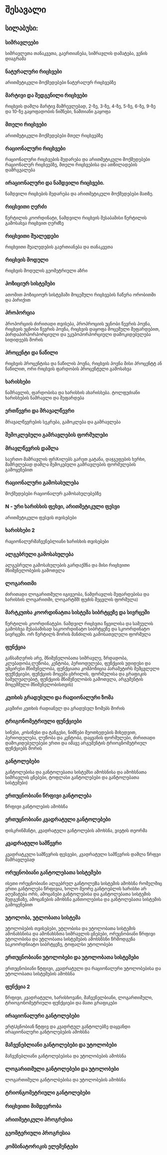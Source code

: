 # შესავალი

## სილაბუსი:

### სიმრავლეები

სიმრავლეთა თანაკვეთა, გაერთიანება, სიმრავლის დამატება, ვენის დიაგრამა

### ნატურალური რიცხვები

არითმეტიკული მოქმედებები ნატურალურ რიცხვებზე

### მარტივი და შედგენილი რიცხვები

რიცხვის დაშლა მარტივ მამრევლებად, 2-ზე, 3-ზე, 4-ზე, 5-ზე, 6-ზე, 9-ზე და 10-ზე
გაყოფადობის ნიშნები, ნაშთიანი გაყოფა

### მთელი რიცხვები

არითმეტიკული მოქმედებები მთელ რიცხვებზე

### რაციონალური რიცხვები

რაციონალური რიცხვების შედარება და არითმეტიკული მოქმედებები რაციონალურ რიცხვებზე, მთელი რიცხვებისა და ათწილადების დამრგვალება

### ირაციონალური და ნამდვილი რიცხვები.

ნამდვილი რიცხების შედარება და არითმეტიკული მოქმედებები მათზე.

### რიცხვითი ღერძი

წერტილის კოორდინატი, ნამდვილი რიცხვის შესაბამისი წერტილის გამოსახვა რიცხვით ღერძზე

### რიცხვითი შუალედები

რიცხვითი შუალედების გაერთიანება და თანაკვეთა

### რიცხვის მოდული

რიცხვის მოდულის გეომეტრიული აზრი

### პოზიციურ სისტემები

ათომით პოზიციოურ სისტემაში მოცემული რიცხვების ჩაწერა ორობითში და პირიქით

### პროპორცია

პროპორციის ძირითადი თვისება, პროპროციის უცნობი წევრის პოვნა, რიცხვის უცნობი წევრის პოვნა, რიცხვის დაყოფა მოცემული შეფარდებით, პირდაპირპორპორციული და უკუპოპორპორციული დამოკიდებულება სიდიდეებს შორის

### პროცენტი და ნაწილი

რიცხვის პროცენტისა და ნაწილის პოვნა, რიცხვის პოვნა მისი პროცენტტ ან ნაწილით, ორი რიცხვის ფარდობის პროცენტული გამოსახვა

### ხარისხები

ნამრავლის, ფარდობისა და ხარისხის ახარისხება. ტოლფუძიანი ხარისხების ნამრავლი და შეფარდება

### ერთწევრი და მრავალწევრი

მრავალწევრების სეკრება, გამოკლება და გამრავლება

### შემოკლებული გამრავლების ფორმულები

### მრავლწევრის დაშლა

საერთო მამრავლის ფრXილებს გარეთ გატანა, დაჯგუფების ხერხი, მამრვლებად დაშლა შემოკებული გამრავლების ფორმულების გამოყენებით

### რაციონალური გამოსახულება

მოქმედებები რაციონალურ გამოსახულებებზე

### N - ური ხარისხის ფეხვი, არითმეტიკული ფესვი

არითმეტიკული ფესვის თვისებები

### ხარისხები 2

რაციონალურმაჩვენებლიანი ხარისხის თვისებები

### ალგებრული გამოსახულება

ალგებრული გამოსახულების გარდაქმნა და მისი რიცხვითი მნიშვნელობების გამოთვლა

### ლოგარითმი

ძირითადი ლოგარითმული იგივეობა, ნამდრავლის შეფარდებისა და ხარისხის ლოგარითმი, ლოგარტმშI ფუძის შეცვლის ფორმულა)

### მარტკუთხა კოორდინატთა სისტემა სიბრტყეზე და სივრცეში

წერტილის კოორდინატები. ნამდვილ რიცხვთა წყვილისა და სამეულის გამოსხვა შესაბამისად საკოორდინატო სიბრტყეზე და სკოორდინატო სივრცეში. ორ წერტილს შორის მანძილის გამოსათვლელი ფორმულა

### ფუნქცია

განსაზღვრის არე, მნიშვნელობათა სიმრავლე, ზრდადობა, კლებადობა,ლუწობა, კენტობა, პერიოდულება, ფუნქციის უდიდესი და უმცირესი მნიშვნელობა, ფუნქციათა კომპოზიცია პარამეტირს შემცვლელი ფუქნქციები, ფუნქციის მოცემა ცხრილის, ფორმულისა და გრაფიკის საშულუალებიტ, ფუნქციის მნიშვნელობის გამოთვლა, არგუმენტის მოცემმული მნიშვნელობისთვის)

### კუთხის გრადუსული და რადიონალური ზომა

კავშირი კუთხის რადიანულ და გრადუსულ ზომებს შორის

### ტრიგონომეტრიული ფუნქციები

სინუსი, კოსინუსი და ტანგესი, ნიშნები მეოთხედების მიხედვით, პერიოდულება, ლუწობა და კენტობა, დაყვანის ფორმულები, ძირითადი დამოკიდებულებები ერთი და იმავე არგუმენტის ტრიოგნომეტრიულ ფუნქციებს შორის

### განტოლებები

განტოლებისა და განტოლებათა სისტემსი ამოხსნისა და ამოხსნათა სიმრავლის ცნებები, ტოფლასი განტოლებები და განტოლებათა სისტემები)

### ერთუცნობიანი წრფივი განტოლება

წრფივი განტოლების ამოხსნა

### ერთუცნობიანი კვადრატული განტოლებები

დისკრინმანტი, კვადრატული განტოლების ამოხსნა, ვიეტის თეორმა

### კვადრატული სამწევრი

კვადრატკული სამწევრის ფესვები, კვადრატული სამწევრის დაშლა წრფვი მამრავლებად

### ორუცნობიანი განტოლებათა სისტემები

ისეთი ორუცნობიანი ალგებრულ განტოლეBა სისტემის ამოხსნა რომელშიც ერთი განტოლება წრფივია, ხოლო მეორე განტოებლის ხარისხი არ აღემატება ორს, ამოცანები განტოლებისა და განტოლებათა სისტემის შედგენაზე, ამოცანების ამოხსნა განთოლებისა და განტოლებათა სისტემის გამოყენებით

### უტოლობა, უტლობათა სისტემა

უტოლობების თვისებები, უტლობისა და უტოლობათა სისტემის ამონახსნისა და ამონახსნთა სიმრავლის ცნებები, ორუცნობიანი წრფივი უტოლობისა და უტლობათა სისტემების ამოხსნსნი წრმოდგენა საკოორდნიატო სიბრტყეზე, ტოფალსი უტოლობები

### ერთუცნობიანი უტოლობები და უტოლობათა სისტემები

ერთუცნობიანი წტფივი, კვადრატული და რაციონალური უტოლობებისა და უტოლობათა სისტემების ამოხსნა

### ფუნქცია 2

წრფივი, კვადრატული, ხარისხოვანი, მაჩვენელბიანი, ლოგართიმული, ტრიოგონომეტრიული ფუნქციები და მათი გრაფიკები

### ირაციონალური განტოლებები

ერტUცნობიან წტფივ და კვადრტულ განტოლებზე დაყვანდი ირაციონალური განტოლებების ამოხსნა

### მაჩვენებლიანი განტოლებები და უტოლობები

მაჩვენებლიანი განტოლებებისა და უტოლობების ამოხსნა

### ლოგარითმული განტოლებები და უტოლობები

ლოგართიმული განტოლბებისა და უტოლობების ამოხსნა

### ტრიონგომეტრიული განტოლებები

### რიცხვითი მიმდევრობა

### არითმეტიკული პროგრესია

### გეომტერიული პროგრესია

### კომბინატორიკის ელემენტები
